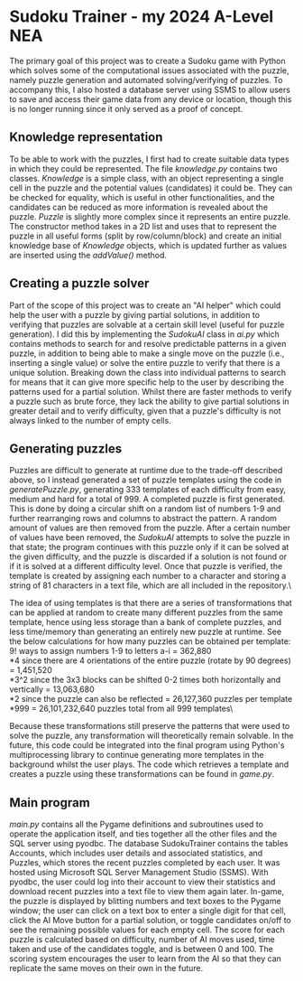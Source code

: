 # Sudoku Trainer - my 2024 A-Level NEA

The primary goal of this project was to create a Sudoku game with Python which solves some of the computational issues associated with the puzzle, namely puzzle generation and automated solving/verifying of puzzles. To accompany this, I also hosted a database server using SSMS to allow users to save and access their game data from any device or location, though this is no longer running since it only served as a proof of concept.


## Knowledge representation

To be able to work with the puzzles, I first had to create suitable data types in which they could be represented. The file _knowledge.py_ contains two classes. _Knowledge_ is a simple class, with an object representing a single cell in the puzzle and the potential values (candidates) it could be. They can be checked for equality, which is useful in other functionalities, and the candidates can be reduced as more information is revealed about the puzzle. _Puzzle_ is slightly more complex since it represents an entire puzzle. The constructor method takes in a 2D list and uses that to represent the puzzle in all useful forms (split by row/column/block) and create an initial knowledge base of _Knowledge_ objects, which is updated further as values are inserted using the _addValue()_ method.


## Creating a puzzle solver

Part of the scope of this project was to create an "AI helper" which could help the user with a puzzle by giving partial solutions, in addition to verifying that puzzles are solvable at a certain skill level (useful for puzzle generation). I did this by implementing the _SudokuAI_ class in _ai.py_ which contains methods to search for and resolve predictable patterns in a given puzzle, in addition to being able to make a single move on the puzzle (i.e., inserting a single value) or solve the entire puzzle to verify that there is a unique solution. Breaking down the class into individual patterns to search for means that it can give more specific help to the user by describing the patterns used for a partial solution. Whilst there are faster methods to verify a puzzle such as brute force, they lack the ability to give partial solutions in greater detail and to verify difficulty, given that a puzzle's difficulty is not always linked to the number of empty cells.


## Generating puzzles

Puzzles are difficult to generate at runtime due to the trade-off described above, so I instead generated a set of puzzle templates using the code in _generatePuzzle.py_, generating 333 templates of each difficulty from easy, medium and hard for a total of 999. A completed puzzle is first generated. This is done by doing a circular shift on a random list of numbers 1-9 and further rearranging rows and columns to abstract the pattern. A random amount of values are then removed from the puzzle. After a certain number of values have been removed, the _SudokuAI_ attempts to solve the puzzle in that state; the program continues with this puzzle only if it can be solved at the given difficulty, and the puzzle is discarded if a solution is not found or if it is solved at a different difficulty level. Once that puzzle is verified, the template is created by assigning each number to a character and storing a string of 81 characters in a text file, which are all included in the repository.\\

The idea of using templates is that there are a series of transformations that can be applied at random to create many different puzzles from the same template, hence using less storage than a bank of complete puzzles, and less time/memory than generating an entirely new puzzle at runtime. See the below calculations for how many puzzles can be obtained per template:\
9! ways to assign numbers 1-9 to letters a-i = 362,880\
*4 since there are 4 orientations of the entire puzzle (rotate by 90 degrees) = 1,451,520\
*3^2 since the 3x3 blocks can be shifted 0-2 times both horizontally and vertically = 13,063,680\
*2 since the puzzle can also be reflected = 26,127,360 puzzles per template\
*999 = 26,101,232,640 puzzles total from all 999 templates\

Because these transformations still preserve the patterns that were used to solve the puzzle, any transformation will theoretically remain solvable. In the future, this code could be integrated into the final program using Python's multiprocessing library to continue generating more templates in the background whilst the user plays. The code which retrieves a template and creates a puzzle using these transformations can be found in _game.py_.


## Main program

_main.py_ contains all the Pygame definitions and subroutines used to operate the application itself, and ties together all the other files and the SQL server using pyodbc. The database SudokuTrainer contains the tables Accounts, which includes user details and associated statistics, and Puzzles, which stores the recent puzzles completed by each user. It was hosted using Microsoft SQL Server Management Studio (SSMS). With pyodbc, the user could log into their account to view their statistics and download recent puzzles into a text file to view them again later. In-game, the puzzle is displayed by blitting numbers and text boxes to the Pygame window; the user can click on a text box to enter a single digit for that cell, click the AI Move button for a partial solution, or toggle candidates on/off to see the remaining possible values for each empty cell. The score for each puzzle is calculated based on difficulty, number of AI moves used, time taken and use of the candidates toggle, and is between 0 and 100. The scoring system encourages the user to learn from the AI so that they can replicate the same moves on their own in the future.
